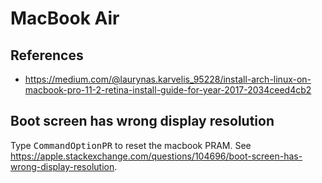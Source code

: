 # MacBook Air

## References
  * <https://medium.com/@laurynas.karvelis_95228/install-arch-linux-on-macbook-pro-11-2-retina-install-guide-for-year-2017-2034ceed4cb2>

## Boot screen has wrong display resolution
Type <kbd>Command</kbd><kbd>Option</kbd><kbd>P</kbd><kbd>R</kbd> to reset the macbook PRAM.
See <https://apple.stackexchange.com/questions/104696/boot-screen-has-wrong-display-resolution>.
